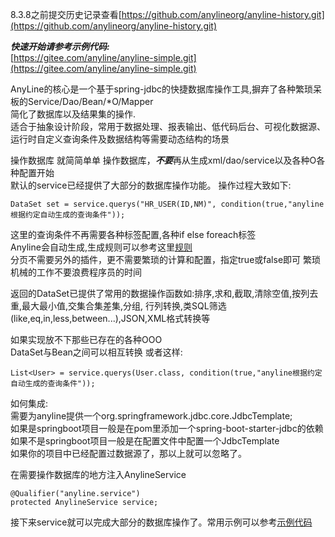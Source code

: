 8.3.8之前提交历史记录查看[https://github.com/anylineorg/anyline-history.git](https://github.com/anylineorg/anyline-history.git)

***快速开始请参考示例代码:***  
[https://gitee.com/anyline/anyline-simple.git](https://gitee.com/anyline/anyline-simple.git)


AnyLine的核心是一个基于spring-jdbc的快捷数据库操作工具,摒弃了各种繁琐呆板的Service/Dao/Bean/*O/Mapper  
简化了数据库以及结果集的操作.   
适合于抽象设计阶段，常用于数据处理、报表输出、低代码后台、可视化数据源、运行时自定义查询条件及数据结构等需要动态结构的场景

操作数据库 就简简单单 操作数据库，***不要***再从生成xml/dao/service以及各种O各种配置开始  
默认的service已经提供了大部分的数据库操作功能。
操作过程大致如下:
```
DataSet set = service.querys("HR_USER(ID,NM)", condition(true,"anyline根据约定自动生成的查询条件"));  
```
这里的查询条件不再需要各种标签配置,各种if else foreach标签  
Anyline会自动生成,生成规则可以参考这里[规则](https://gitee.com/anyline/anyline-simple.git)  
分页不需要另外的插件，更不需要繁琐的计算和配置，指定true或false即可
繁琐机械的工作不要浪费程序员的时间  

返回的DataSet已提供了常用的数据操作函数如:排序,求和,截取,清除空值,按列去重,最大最小值,交集合集差集,分组,
行列转换,类SQL筛选(like,eq,in,less,between...),JSON,XML格式转换等

如果实现放不下那些已存在的各种OOO  
DataSet与Bean之间可以相互转换 
或者这样:  
```
List<User> = service.querys(User.class, condition(true,"anyline根据约定自动生成的查询条件"));  
```
如何集成:  
需要为anyline提供一个org.springframework.jdbc.core.JdbcTemplate;  
如果是springboot项目一般是在pom里添加一个spring-boot-starter-jdbc的依赖  
如果不是springboot项目一般是在配置文件中配置一个JdbcTemplate  
如果你的项目中已经配置过数据源了，那以上就可以忽略了。  

在需要操作数据库的地方注入AnylineService  
```
@Qualifier("anyline.service")
protected AnylineService service;
```
接下来service就可以完成大部分的数据库操作了。常用示例可以参考[示例代码](https://gitee.com/anyline/anyline-simple.git)
